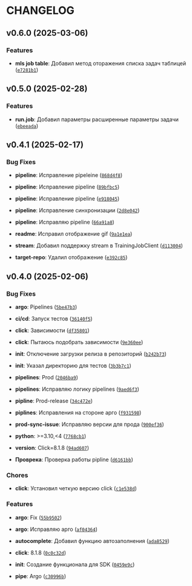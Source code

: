 # CHANGELOG


## v0.6.0 (2025-03-06)

### Features

- **mls job table**: Добавил метод оторажения списка задач таблицей
  ([`e7281b1`](https://git.sbercloud.tech/products/aicloud/mlspace-cli/-/commit/e7281b1dedbdb1b5f4078bf744c6eb399f701739))


## v0.5.0 (2025-02-28)

### Features

- **run.job**: Добавил параметры расширенные параметры задачи
  ([`ebeeada`](https://git.sbercloud.tech/products/aicloud/mlspace-cli/-/commit/ebeeada322e99e4c9bb9479aad905c8eaf5475c9))


## v0.4.1 (2025-02-17)

### Bug Fixes

- **pipeline**: Исправление pipeleine
  ([`868d4f8`](https://git.sbercloud.tech/products/aicloud/mlspace-cli/-/commit/868d4f83e782497460c7126abe1facad6e00680d))

- **pipeline**: Исправление pipeline
  ([`89bfbc5`](https://git.sbercloud.tech/products/aicloud/mlspace-cli/-/commit/89bfbc59a4941ea9416719a61a3f6dd91e7dc1b8))

- **pipeline**: Исправление pipeline
  ([`e918045`](https://git.sbercloud.tech/products/aicloud/mlspace-cli/-/commit/e91804507e3dd9a8a094f7201fdea6d9b3eb1868))

- **pipeline**: Исправление синхронизации
  ([`2d8e042`](https://git.sbercloud.tech/products/aicloud/mlspace-cli/-/commit/2d8e04271451aa283dc9aa4a8f0d5a1911c41ed8))

- **pipeline**: Исправляю pipeline
  ([`66a91a8`](https://git.sbercloud.tech/products/aicloud/mlspace-cli/-/commit/66a91a84b777498deede3fb08b57f5d4d05ccd2a))

- **readme**: Исправил отображение gif
  ([`9a1e1ea`](https://git.sbercloud.tech/products/aicloud/mlspace-cli/-/commit/9a1e1ea14b9f1b43ba5f9e0a5bbba7be3945819d))

- **stream**: Добавил поддержку stream в TrainingJobClient
  ([`d113004`](https://git.sbercloud.tech/products/aicloud/mlspace-cli/-/commit/d113004a9ec8b8aebd1d71532fcc4df07d835d33))

- **target-repo**: Удалил отображение
  ([`e392c85`](https://git.sbercloud.tech/products/aicloud/mlspace-cli/-/commit/e392c855c2431ddb0f86c872a58bfec8637d3a86))


## v0.4.0 (2025-02-06)

### Bug Fixes

- **argo**: Pipelines
  ([`5be47b3`](https://git.sbercloud.tech/products/aicloud/mlspace-cli/-/commit/5be47b3ea4711f33fa40292266095ae150d73cce))

- **ci/cd**: Запуск тестов
  ([`36140f5`](https://git.sbercloud.tech/products/aicloud/mlspace-cli/-/commit/36140f5631a1cb132d0682d29fa65b5c5de9ccea))

- **click**: Зависимости
  ([`df35801`](https://git.sbercloud.tech/products/aicloud/mlspace-cli/-/commit/df3580160fe1c9c6d3613837ff27fef02b2a2034))

- **click**: Пытаюсь подобрать зависимости
  ([`9e360ee`](https://git.sbercloud.tech/products/aicloud/mlspace-cli/-/commit/9e360ee379c1dfdeca35972b3771afbb160ea037))

- **init**: Отключение загрузки релиза в репозиторий
  ([`b242b73`](https://git.sbercloud.tech/products/aicloud/mlspace-cli/-/commit/b242b739ad4e6a3738cb7b6f90f4510c09e2d223))

- **init**: Указал директорию для тестов
  ([`3b3b7c1`](https://git.sbercloud.tech/products/aicloud/mlspace-cli/-/commit/3b3b7c1c3aa4691b5152ea93c508115d2d31cb8b))

- **pipelines**: Prod
  ([`2046ba9`](https://git.sbercloud.tech/products/aicloud/mlspace-cli/-/commit/2046ba99643b9fa1f9f684b88f7d2ef128d8ba20))

- **pipelines**: Исправляю логику pipelines
  ([`9aed6f3`](https://git.sbercloud.tech/products/aicloud/mlspace-cli/-/commit/9aed6f3a227f2cb20f72fbeb050f1ddd136d7151))

- **pipline**: Prod-release
  ([`34c472e`](https://git.sbercloud.tech/products/aicloud/mlspace-cli/-/commit/34c472e8c1389d73a542a49b0eff66692c9df18c))

- **piplines**: Исправления на стороне арго
  ([`f931598`](https://git.sbercloud.tech/products/aicloud/mlspace-cli/-/commit/f9315985863f364e0d3d58fcbb6183c1952b10e2))

- **prod-sync-issue**: Исправляю версии для прода
  ([`900ef36`](https://git.sbercloud.tech/products/aicloud/mlspace-cli/-/commit/900ef3620f9904f4019e12684d065cad2c8f872e))

- **python**: >=3.10,<4
  ([`7768cb1`](https://git.sbercloud.tech/products/aicloud/mlspace-cli/-/commit/7768cb168e03fc1d33ff1094f059cf7f83df32c6))

- **version**: Click=8.1.8
  ([`94ad607`](https://git.sbercloud.tech/products/aicloud/mlspace-cli/-/commit/94ad607e631cb9157f80b5addf7ed9d19c7cb7a1))

- **Проврека**: Проверка работы pipline
  ([`d6161bb`](https://git.sbercloud.tech/products/aicloud/mlspace-cli/-/commit/d6161bb6a2439cdd1b4807373d3c5fc3e9a4c2db))

### Chores

- **click**: Установил четкую версию click
  ([`c1e538d`](https://git.sbercloud.tech/products/aicloud/mlspace-cli/-/commit/c1e538d435cf031f141c797602e14c59a3130ebb))

### Features

- **argo**: Fix
  ([`55b9502`](https://git.sbercloud.tech/products/aicloud/mlspace-cli/-/commit/55b950209e9f7c1cebfcedaf3f49be73f9ca6aab))

- **argo**: Исправляю арго
  ([`af04364`](https://git.sbercloud.tech/products/aicloud/mlspace-cli/-/commit/af04364f68c19c00f4f5190ff3e08174eb8ee0c3))

- **autocomplete**: Добавил функцию автозаполнения
  ([`ada8529`](https://git.sbercloud.tech/products/aicloud/mlspace-cli/-/commit/ada85290ef2a66cf695611c6a082ce6a8194ec56))

- **click**: 8.1.8
  ([`0c0c32d`](https://git.sbercloud.tech/products/aicloud/mlspace-cli/-/commit/0c0c32daf7eed03090c0c822cd4c65e44c05a09e))

- **init**: Создание функционала для SDK
  ([`0459e9c`](https://git.sbercloud.tech/products/aicloud/mlspace-cli/-/commit/0459e9c4f3d78033e1a52d76f1121633717040b5))

- **pipe**: Argo
  ([`c30996b`](https://git.sbercloud.tech/products/aicloud/mlspace-cli/-/commit/c30996bc32045eb586fce61f093668382744cfaf))
